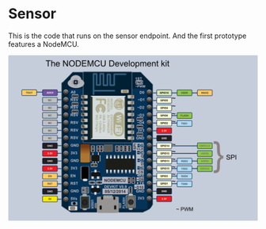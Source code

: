 # Sensor
This is the code that runs on the sensor endpoint. And the first prototype features a NodeMCU.

![NodeMCU](/nodemcu.png)

